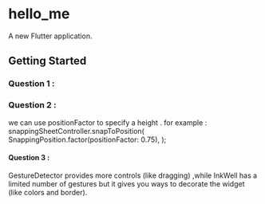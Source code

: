 # hello_me

A new Flutter application.

## Getting Started

### Question 1 :

### Question 2 : 
we can use positionFactor to specify a height .
for example :
snappingSheetController.snapToPosition(
      SnappingPosition.factor(positionFactor: 0.75),
    );
#### Question 3 :
GestureDetector provides more controls (like dragging) ,while InkWell has a limited number of gestures but it gives you ways to decorate the widget (like colors and border).
